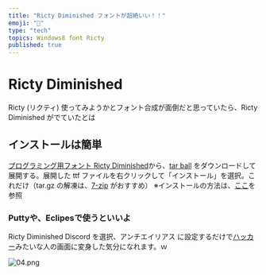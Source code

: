 ```yaml
---
title: "Ricty Diminished フォントが超絶いい！！"
emoji: "📝"
type: "tech"
topics: Windows8 font Ricty
published: true
---
```


# Ricty Diminished
Ricty (リクティ) 使ってみようかとフォント合成が面倒だと思っていたら、Ricty Diminished がでていたとは

## インストールは簡単
[プログラミング用フォント Ricty Diminished](http://save.sys.t.u-tokyo.ac.jp/~yusa/fonts/rictydiminished.html)から、[tar ball](http://detail.chiebukuro.yahoo.co.jp/qa/question_detail/q126813737) をダウンロードして展開する。展開した ttf ファイルを右クリックして「インストール」を選択。これだけ（tar.gz の解凍は、[7-zip](http://sevenzip.sourceforge.jp/howto/kaitou.html) がおすすめ）
※インストールの方法は、[ここ](http://nelog.jp/how-to-use-ricty-diminished-font)を参照

### Puttyや、Eclipesで使うといいよ
Ricty Diminished Discord を選択、アンチエイリアス に設定するだけで[ハッカー](http://cruel.org/freeware/hacker.html)みたいな人の画面に変身した気分になれます。ｗ

![04.png](https://qiita-image-store.s3.amazonaws.com/0/44540/a3a84f08-df5f-5226-07f5-455fd4321dde.png)

